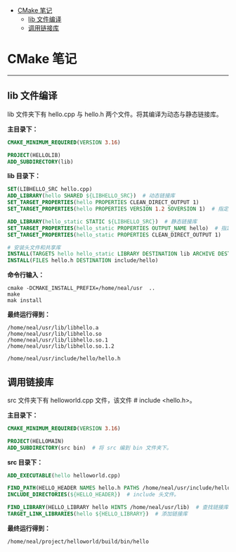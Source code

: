 <!-- @import "[TOC]" {cmd="toc" depthFrom=1 depthTo=6 orderedList=false} -->

<!-- code_chunk_output -->

- [CMake 笔记](#cmake-笔记)
  - [lib 文件编译](#lib-文件编译)
  - [调用链接库](#调用链接库)

<!-- /code_chunk_output -->



# CMake 笔记

___

## lib 文件编译

lib 文件夹下有 hello.cpp 与 hello.h 两个文件。将其编译为动态与静态链接库。

__主目录下：__

```cmake {.line-numbers}
CMAKE_MINIMUM_REQUIRED(VERSION 3.16)

PROJECT(HELLOLIB)
ADD_SUBDIRECTORY(lib)
```

__lib 目录下：__

```cmake {.line-numbers}
SET(LIBHELLO_SRC hello.cpp)
ADD_LIBRARY(hello SHARED ${LIBHELLO_SRC})  # 动态链接库
SET_TARGET_PROPERTIES(hello PROPERTIES CLEAN_DIRECT_OUTPUT 1)
SET_TARGET_PROPERTIES(hello PROPERTIES VERSION 1.2 SOVERSION 1)  # 指定动态库版本

ADD_LIBRARY(hello_static STATIC ${LIBHELLO_SRC})  # 静态链接库
SET_TARGET_PROPERTIES(hello_static PROPERTIES OUTPUT_NAME hello)  # 指定静态库名称
SET_TARGET_PROPERTIES(hello_static PROPERTIES CLEAN_DIRECT_OUTPUT 1)

# 安装头文件和共享库
INSTALL(TARGETS hello hello_static LIBRARY DESTINATION lib ARCHIVE DESTINATION lib)  # 静态库要指定 ARCHIVE 关键字
INSTALL(FILES hello.h DESTINATION include/hello)
```

__命令行输入：__

```
cmake -DCMAKE_INSTALL_PREFIX=/home/neal/usr  ..
make
mak install
```

__最终运行得到：__

```
/home/neal/usr/lib/libhello.a
/home/neal/usr/lib/libhello.so
/home/neal/usr/lib/libhello.so.1
/home/neal/usr/lib/libhello.so.1.2

/home/neal/usr/include/hello/hello.h
```

## 调用链接库

src 文件夹下有 helloworld.cpp 文件，该文件 # include <hello.h>。

__主目录下：__

```cmake {.line-numbers}
CMAKE_MINIMUM_REQUIRED(VERSION 3.16)

PROJECT(HELLOMAIN)
ADD_SUBDIRECTORY(src bin)  # 将 src 编到 bin 文件夹下。
```

__src 目录下：__

```cmake {.line-numbers}
ADD_EXECUTABLE(hello helloworld.cpp)

FIND_PATH(HELLO_HEADER NAMES hello.h PATHS /home/neal/usr/include/hello)  # 查找头文件。
INCLUDE_DIRECTORIES(${HELLO_HEADER})  # include 头文件。

FIND_LIBRARY(HELLO_LIBRARY hello HINTS /home/neal/usr/lib)  # 查找链接库
TARGET_LINK_LIBRARIES(hello ${HELLO_LIBRARY})  # 添加链接库
```

__最终运行得到：__

```
/home/neal/project/helloworld/build/bin/hello
```





